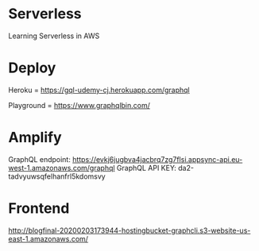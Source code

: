 # Serverless

Learning Serverless in AWS

# Deploy

Heroku = https://gql-udemy-cj.herokuapp.com/graphql

Playground = https://www.graphqlbin.com/

# Amplify

GraphQL endpoint:  https://evkj6jugbva4jacbrq7zg7flsi.appsync-api.eu-west-1.amazonaws.com/graphql
GraphQL API KEY:   da2-tadvyuwsqfelhanfrl5kdomsvy

# Frontend
http://blogfinal-20200203173944-hostingbucket-graphcli.s3-website-us-east-1.amazonaws.com/
